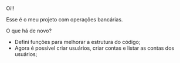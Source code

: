 Oi!!

Esse é o meu projeto com operações bancárias.

O que há de novo?

- Defini funções para melhorar a estrutura do código;
- Agora é possível criar usuários, criar contas e listar as contas dos usuários;
